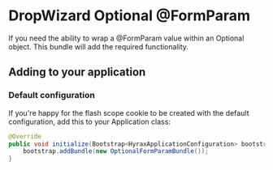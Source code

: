 DropWizard Optional @FormParam
=============================

If you need the ability to wrap a @FormParam value within an Optional object. This bundle will add the required functionality.


## Adding to your application

### Default configuration
If you're happy for the flash scope cookie to be created with the default configuration, add this to your Application
class:

```java
@Override
public void initialize(Bootstrap<HyraxApplicationConfiguration> bootstrap) {
    bootstrap.addBundle(new OptionalFormParamBundle());
}

```



